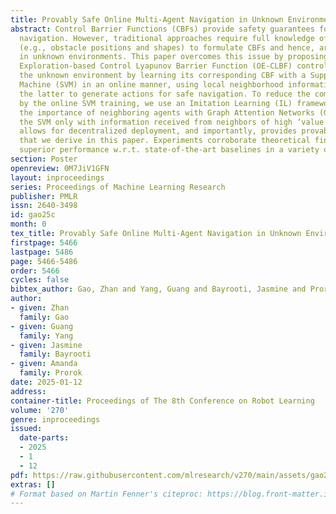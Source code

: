 ```yaml
---
title: Provably Safe Online Multi-Agent Navigation in Unknown Environments
abstract: Control Barrier Functions (CBFs) provide safety guarantees for multi-agent
  navigation. However, traditional approaches require full knowledge of the environment
  (e.g., obstacle positions and shapes) to formulate CBFs and hence, are not applicable
  in unknown environments. This paper overcomes this issue by proposing an Online
  Exploration-based Control Lyapunov Barrier Function (OE-CLBF) controller. It estimates
  the unknown environment by learning its corresponding CBF with a Support Vector
  Machine (SVM) in an online manner, using local neighborhood information, and leverages
  the latter to generate actions for safe navigation. To reduce the computation incurred
  by the online SVM training, we use an Imitation Learning (IL) framework to predict
  the importance of neighboring agents with Graph Attention Networks (GATs), and train
  the SVM only with information received from neighbors of high ‘value’. The OE-CLBF
  allows for decentralized deployment, and importantly, provides provable safety guarantees
  that we derive in this paper. Experiments corroborate theoretical findings and demonstrate
  superior performance w.r.t. state-of-the-art baselines in a variety of unknown environments.
section: Poster
openreview: 0M7JiV1GFN
layout: inproceedings
series: Proceedings of Machine Learning Research
publisher: PMLR
issn: 2640-3498
id: gao25c
month: 0
tex_title: Provably Safe Online Multi-Agent Navigation in Unknown Environments
firstpage: 5466
lastpage: 5486
page: 5466-5486
order: 5466
cycles: false
bibtex_author: Gao, Zhan and Yang, Guang and Bayrooti, Jasmine and Prorok, Amanda
author:
- given: Zhan
  family: Gao
- given: Guang
  family: Yang
- given: Jasmine
  family: Bayrooti
- given: Amanda
  family: Prorok
date: 2025-01-12
address:
container-title: Proceedings of The 8th Conference on Robot Learning
volume: '270'
genre: inproceedings
issued:
  date-parts:
  - 2025
  - 1
  - 12
pdf: https://raw.githubusercontent.com/mlresearch/v270/main/assets/gao25c/gao25c.pdf
extras: []
# Format based on Martin Fenner's citeproc: https://blog.front-matter.io/posts/citeproc-yaml-for-bibliographies/
---
```

